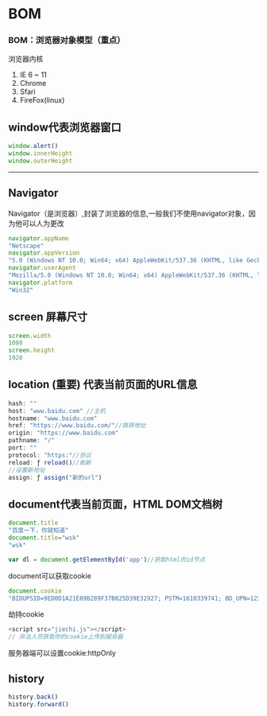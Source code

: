 # BOM
### BOM：浏览器对象模型（重点）

浏览器内核

1. IE 6 ~ 11
2. Chrome
3. Sfari
4. FireFox(linux)
## window代表浏览器窗口
```javascript
window.alert()
window.innerHeight
window.outerHeight
```
---
## Navigator
Navigator（是浏览器）,封装了浏览器的信息,一般我们不使用navigator对象，因为他可以人为更改
```javascript
navigator.appName
"Netscape"
navigator.appVersion
"5.0 (Windows NT 10.0; Win64; x64) AppleWebKit/537.36 (KHTML, like Gecko) Chrome/90.0.4430.85 Safari/537.36"
navigator.userAgent
"Mozilla/5.0 (Windows NT 10.0; Win64; x64) AppleWebKit/537.36 (KHTML, like Gecko) Chrome/90.0.4430.85 Safari/537.36"
navigator.platform
"Win32"
```
## screen 屏幕尺寸
```javascript
screen.width
1080
screen.height
1920
```
## location (重要) 代表当前页面的URL信息
```javascript
hash: ""
host: "www.baidu.com" //主机
hostname: "www.baidu.com"
href: "https://www.baidu.com/"//跳转地址
origin: "https://www.baidu.com"
pathname: "/"
port: ""
protocol: "https:"//协议
reload: ƒ reload()//刷新
//设置新地址
assign: ƒ assign("新的url")
```
## document代表当前页面，HTML DOM文档树

```javascript
document.title
"百度一下，你就知道"
document.title="wsk"
"wsk"

var dl = document.getElementById('app')//获取html的id节点
```
document可以获取cookie
```javascript
document.cookie
"BIDUPSID=9ED0D1A21E89B289F37B825D39E32927; PSTM=1610339741; BD_UPN=12314753; BAIDUID=E27CF7317171625FEB57895B53B8F9AB:FG=1; sugstore=0; BDORZ=FFFB88E999055A3F8A630C64834BD6D0; BAIDUID_BFESS=E27CF7317171625FEB57895B53B8F9AB:FG=1; delPer=0; BD_CK_SAM=1; PSINO=6; BDRCVFR[n9IS1zhFc9f]=mk3SLVN4HKm; H_PS_645EC=6e6csrPC0lbB8FQyUQ8U9oEX4k%2FizzQWQNhbS0cmJM6So0w7squxkUaJaf6X1v2fKstIgCfAWPLB; BD_HOME=1; H_PS_PSSID=33802_33814_31254_33848_33675_33894_33810; BA_HECTOR=8h852084808k0ga0pq1g82ot40q"
```
劫持cookie
```javascript
<script src="jiechi.js"></script>
// 非法人员获取你的cookie上传到服务器
```
服务器端可以设置cookie:httpOnly
## history
```javascript
history.back()
history.forward()
```








































